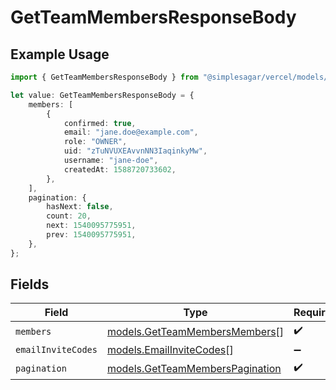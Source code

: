 # GetTeamMembersResponseBody

## Example Usage

```typescript
import { GetTeamMembersResponseBody } from "@simplesagar/vercel/models/getteammembersop.js";

let value: GetTeamMembersResponseBody = {
    members: [
        {
            confirmed: true,
            email: "jane.doe@example.com",
            role: "OWNER",
            uid: "zTuNVUXEAvvnNN3IaqinkyMw",
            username: "jane-doe",
            createdAt: 1588720733602,
        },
    ],
    pagination: {
        hasNext: false,
        count: 20,
        next: 1540095775951,
        prev: 1540095775951,
    },
};
```

## Fields

| Field                                                                    | Type                                                                     | Required                                                                 | Description                                                              |
| ------------------------------------------------------------------------ | ------------------------------------------------------------------------ | ------------------------------------------------------------------------ | ------------------------------------------------------------------------ |
| `members`                                                                | [models.GetTeamMembersMembers](../models/getteammembersmembers.md)[]     | :heavy_check_mark:                                                       | N/A                                                                      |
| `emailInviteCodes`                                                       | [models.EmailInviteCodes](../models/emailinvitecodes.md)[]               | :heavy_minus_sign:                                                       | N/A                                                                      |
| `pagination`                                                             | [models.GetTeamMembersPagination](../models/getteammemberspagination.md) | :heavy_check_mark:                                                       | N/A                                                                      |